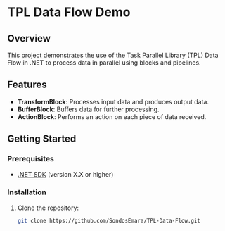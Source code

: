 
# TPL Data Flow Demo

## Overview

This project demonstrates the use of the Task Parallel Library (TPL) Data Flow in .NET to process data in parallel using blocks and pipelines.

## Features

- **TransformBlock**: Processes input data and produces output data.
- **BufferBlock**: Buffers data for further processing.
- **ActionBlock**: Performs an action on each piece of data received.

## Getting Started

### Prerequisites

- [.NET SDK](https://dotnet.microsoft.com/download) (version X.X or higher)

### Installation

1. Clone the repository:
   ```bash
   git clone https://github.com/SondosEmara/TPL-Data-Flow.git


